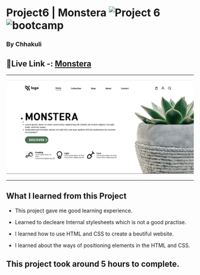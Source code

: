 # Project6 | Monstera ![Project 6](https://img.shields.io/badge/Project%20-6-green) ![bootcamp](https://img.shields.io/badge/JS-Bootcamp-yellow)

### By Chhakuli


## 🔗Live Link -: [Monstera ](https://project6-monstera.netlify.app/)
 

---

![myproject](./photos/Screenshot%20(25).png)

---


## What I learned from this Project

- This project gave me good learning experience.
- Learned to decleare Internal stylesheets which is not a good practise.

- I learned how to use HTML and CSS to create a beutiful website.
- I learned about the ways of positioning elements in the HTML and CSS.
## This project took around 5 hours to complete.